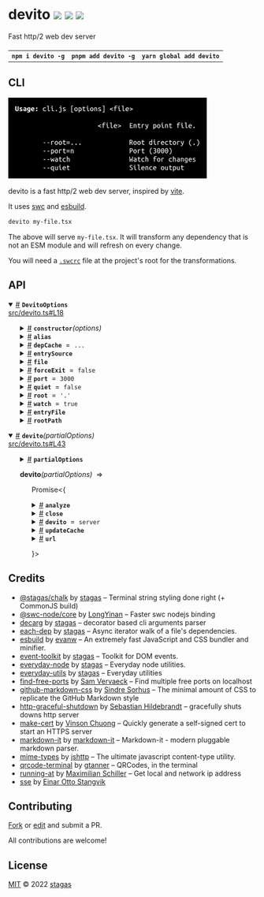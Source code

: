 <h1>
devito <a href="https://npmjs.org/package/devito"><img src="https://img.shields.io/badge/npm-v1.3.2-F00.svg?colorA=000"/></a> <a href="src"><img src="https://img.shields.io/badge/loc-420-FFF.svg?colorA=000"/></a> <a href="LICENSE"><img src="https://img.shields.io/badge/license-MIT-F0B.svg?colorA=000"/></a>
</h1>

<p></p>

Fast http/2 web dev server

<h4>
<table><tr><td title="Triple click to select and copy paste">
<code>npm i devito -g</code>
</td><td title="Triple click to select and copy paste">
<code>pnpm add devito -g</code>
</td><td title="Triple click to select and copy paste">
<code>yarn global add devito</code>
</td></tr></table>
</h4>

## CLI

<p></p>
<p>
<img width="403.4285714285714" src="cli.png" />
</p>

devito is a fast http/2 web dev server, inspired by [vite](https://vitejs.dev/).

It uses [swc](https://swc.rs/) and [esbuild](https://esbuild.github.io/).

```sh
devito my-file.tsx
```

The above will serve `my-file.tsx`. It will transform any dependency that is not an ESM module and will refresh on every change.

You will need a [`.swcrc`](https://swc.rs/docs/configuration/swcrc) file at the project's root for the transformations.

## API

<p>  <details id="DevitoOptions$20" title="Class" open><summary><span><a href="#DevitoOptions$20">#</a></span>  <code><strong>DevitoOptions</strong></code>    </summary>  <a href="src/devito.ts#L18">src/devito.ts#L18</a>  <ul>        <p>  <details id="constructor$21" title="Constructor" ><summary><span><a href="#constructor$21">#</a></span>  <code><strong>constructor</strong></code><em>(options)</em>    </summary>  <a href="src/devito.ts#L30">src/devito.ts#L30</a>  <ul>    <p>  <details id="new DevitoOptions$22" title="ConstructorSignature" ><summary><span><a href="#new DevitoOptions$22">#</a></span>  <code><strong>new DevitoOptions</strong></code><em>()</em>    </summary>    <ul><p><a href="#DevitoOptions$20">DevitoOptions</a></p>      <p>  <details id="options$23" title="Parameter" ><summary><span><a href="#options$23">#</a></span>  <code><strong>options</strong></code>  <span><span>&nbsp;=&nbsp;</span>  <code>{}</code></span>  </summary>    <ul><p><span>Partial</span>&lt;<a href="#DevitoOptions$20">DevitoOptions</a>&gt;</p>        </ul></details></p>  </ul></details></p>    </ul></details><details id="alias$30" title="Property" ><summary><span><a href="#alias$30">#</a></span>  <code><strong>alias</strong></code>    </summary>  <a href="src/devito.ts#L26">src/devito.ts#L26</a>  <ul><p><span>Record</span>&lt;string, string&gt;</p>        </ul></details><details id="depCache$31" title="Property" ><summary><span><a href="#depCache$31">#</a></span>  <code><strong>depCache</strong></code>  <span><span>&nbsp;=&nbsp;</span>  <code>...</code></span>  </summary>  <a href="src/devito.ts#L27">src/devito.ts#L27</a>  <ul><p>undefined | <span>Map</span>&lt;string, {<p>  <details id="ids$34" title="Property" ><summary><span><a href="#ids$34">#</a></span>  <code><strong>ids</strong></code>    </summary>  <a href="src/.fastpm/-/each-dep@1.1.0/dist/types/each-dep.d.ts#L7">src/.fastpm/-/each-dep@1.1.0/dist/types/each-dep.d.ts#L7</a>  <ul><p>readonly     [  string, string  ]  []</p>        </ul></details><details id="source$33" title="Property" ><summary><span><a href="#source$33">#</a></span>  <code><strong>source</strong></code>    </summary>  <a href="src/.fastpm/-/each-dep@1.1.0/dist/types/each-dep.d.ts#L6">src/.fastpm/-/each-dep@1.1.0/dist/types/each-dep.d.ts#L6</a>  <ul><p>string</p>        </ul></details></p>}&gt;</p>        </ul></details><details id="entrySource$29" title="Property" ><summary><span><a href="#entrySource$29">#</a></span>  <code><strong>entrySource</strong></code>    </summary>  <a href="src/devito.ts#L25">src/devito.ts#L25</a>  <ul><p>string</p>        </ul></details><details id="file$24" title="Property" ><summary><span><a href="#file$24">#</a></span>  <code><strong>file</strong></code>    </summary>  <a href="src/devito.ts#L19">src/devito.ts#L19</a>  <ul><p>string</p>        </ul></details><details id="forceExit$35" title="Property" ><summary><span><a href="#forceExit$35">#</a></span>  <code><strong>forceExit</strong></code>  <span><span>&nbsp;=&nbsp;</span>  <code>false</code></span>  </summary>  <a href="src/devito.ts#L28">src/devito.ts#L28</a>  <ul><p>boolean</p>        </ul></details><details id="port$26" title="Property" ><summary><span><a href="#port$26">#</a></span>  <code><strong>port</strong></code>  <span><span>&nbsp;=&nbsp;</span>  <code>3000</code></span>  </summary>  <a href="src/devito.ts#L21">src/devito.ts#L21</a>  <ul><p>number</p>        </ul></details><details id="quiet$28" title="Property" ><summary><span><a href="#quiet$28">#</a></span>  <code><strong>quiet</strong></code>  <span><span>&nbsp;=&nbsp;</span>  <code>false</code></span>  </summary>  <a href="src/devito.ts#L23">src/devito.ts#L23</a>  <ul><p>boolean</p>        </ul></details><details id="root$25" title="Property" ><summary><span><a href="#root$25">#</a></span>  <code><strong>root</strong></code>  <span><span>&nbsp;=&nbsp;</span>  <code>'.'</code></span>  </summary>  <a href="src/devito.ts#L20">src/devito.ts#L20</a>  <ul><p>string</p>        </ul></details><details id="watch$27" title="Property" ><summary><span><a href="#watch$27">#</a></span>  <code><strong>watch</strong></code>  <span><span>&nbsp;=&nbsp;</span>  <code>true</code></span>  </summary>  <a href="src/devito.ts#L22">src/devito.ts#L22</a>  <ul><p>boolean</p>        </ul></details><details id="entryFile$38" title="Accessor" ><summary><span><a href="#entryFile$38">#</a></span>  <code><strong>entryFile</strong></code>    </summary>  <a href="src/devito.ts#L38">src/devito.ts#L38</a>  <ul>        </ul></details><details id="rootPath$36" title="Accessor" ><summary><span><a href="#rootPath$36">#</a></span>  <code><strong>rootPath</strong></code>    </summary>  <a href="src/devito.ts#L34">src/devito.ts#L34</a>  <ul>        </ul></details></p></ul></details><details id="devito$1" title="Function" open><summary><span><a href="#devito$1">#</a></span>  <code><strong>devito</strong></code><em>(partialOptions)</em>    </summary>  <a href="src/devito.ts#L43">src/devito.ts#L43</a>  <ul>    <p>    <details id="partialOptions$3" title="Parameter" ><summary><span><a href="#partialOptions$3">#</a></span>  <code><strong>partialOptions</strong></code>    </summary>    <ul><p><span>Partial</span>&lt;<a href="#DevitoOptions$20">DevitoOptions</a>&gt;</p>        </ul></details>  <p><strong>devito</strong><em>(partialOptions)</em>  &nbsp;=&gt;  <ul><span>Promise</span>&lt;{<p>  <details id="analyze$7" title="Property" ><summary><span><a href="#analyze$7">#</a></span>  <code><strong>analyze</strong></code>    </summary>  <a href="src/devito.ts#L499">src/devito.ts#L499</a>  <ul><p><details id="__type$8" title="Function" ><summary><span><a href="#__type$8">#</a></span>  <em>(entryFile, entrySource)</em>    </summary>    <ul>    <p>    <details id="entryFile$10" title="Parameter" ><summary><span><a href="#entryFile$10">#</a></span>  <code><strong>entryFile</strong></code>    </summary>    <ul><p>string</p>        </ul></details><details id="entrySource$11" title="Parameter" ><summary><span><a href="#entrySource$11">#</a></span>  <code><strong>entrySource</strong></code>    </summary>    <ul><p>string</p>        </ul></details>  <p><strong></strong><em>(entryFile, entrySource)</em>  &nbsp;=&gt;  <ul><span>Promise</span>&lt;void&gt;</ul></p></p>    </ul></details></p>        </ul></details><details id="close$17" title="Property" ><summary><span><a href="#close$17">#</a></span>  <code><strong>close</strong></code>    </summary>  <a href="src/devito.ts#L499">src/devito.ts#L499</a>  <ul><p><details id="__type$18" title="Function" ><summary><span><a href="#__type$18">#</a></span>  <em>()</em>    </summary>    <ul>    <p>      <p><strong></strong><em>()</em>  &nbsp;=&gt;  <ul><span>Promise</span>&lt;void&gt;</ul></p></p>    </ul></details></p>        </ul></details><details id="devito$5" title="Property" ><summary><span><a href="#devito$5">#</a></span>  <code><strong>devito</strong></code>  <span><span>&nbsp;=&nbsp;</span>  <code>server</code></span>  </summary>  <a href="src/devito.ts#L499">src/devito.ts#L499</a>  <ul><p><span>Http2SecureServer</span></p>        </ul></details><details id="updateCache$12" title="Property" ><summary><span><a href="#updateCache$12">#</a></span>  <code><strong>updateCache</strong></code>    </summary>  <a href="src/devito.ts#L499">src/devito.ts#L499</a>  <ul><p><details id="__type$13" title="Function" ><summary><span><a href="#__type$13">#</a></span>  <em>(rootFilter, force)</em>    </summary>    <ul>    <p>    <details id="rootFilter$15" title="Parameter" ><summary><span><a href="#rootFilter$15">#</a></span>  <code><strong>rootFilter</strong></code>  <span><span>&nbsp;=&nbsp;</span>  <code>'/'</code></span>  </summary>    <ul><p>string</p>        </ul></details><details id="force$16" title="Parameter" ><summary><span><a href="#force$16">#</a></span>  <code><strong>force</strong></code>  <span><span>&nbsp;=&nbsp;</span>  <code>false</code></span>  </summary>    <ul><p>boolean</p>        </ul></details>  <p><strong></strong><em>(rootFilter, force)</em>  &nbsp;=&gt;  <ul>void</ul></p></p>    </ul></details></p>        </ul></details><details id="url$6" title="Property" ><summary><span><a href="#url$6">#</a></span>  <code><strong>url</strong></code>    </summary>  <a href="src/devito.ts#L499">src/devito.ts#L499</a>  <ul><p>string</p>        </ul></details></p>}&gt;</ul></p></p>    </ul></details></p>

## Credits

- [@stagas/chalk](https://npmjs.org/package/@stagas/chalk) by [stagas](https://github.com/stagas) &ndash; Terminal string styling done right (+ CommonJS build)
- [@swc-node/core](https://npmjs.org/package/@swc-node/core) by [LongYinan](https://github.com/swc-project) &ndash; Faster swc nodejs binding
- [decarg](https://npmjs.org/package/decarg) by [stagas](https://github.com/stagas) &ndash; decorator based cli arguments parser
- [each-dep](https://npmjs.org/package/each-dep) by [stagas](https://github.com/stagas) &ndash; Async iterator walk of a file's dependencies.
- [esbuild](https://npmjs.org/package/esbuild) by [evanw](https://github.com/evanw) &ndash; An extremely fast JavaScript and CSS bundler and minifier.
- [event-toolkit](https://npmjs.org/package/event-toolkit) by [stagas](https://github.com/stagas) &ndash; Toolkit for DOM events.
- [everyday-node](https://npmjs.org/package/everyday-node) by [stagas](https://github.com/stagas) &ndash; Everyday node utilities.
- [everyday-utils](https://npmjs.org/package/everyday-utils) by [stagas](https://github.com/stagas) &ndash; Everyday utilities
- [find-free-ports](https://npmjs.org/package/find-free-ports) by [Sam Vervaeck](https://github.com/samvv) &ndash; Find multiple free ports on localhost
- [github-markdown-css](https://npmjs.org/package/github-markdown-css) by [Sindre Sorhus](https://sindresorhus.com) &ndash; The minimal amount of CSS to replicate the GitHub Markdown style
- [http-graceful-shutdown](https://npmjs.org/package/http-graceful-shutdown) by [Sebastian Hildebrandt](https://plus-innovations.com) &ndash; gracefully shuts downs http server
- [make-cert](https://npmjs.org/package/make-cert) by [Vinson Chuong](https://github.com/vinsonchuong) &ndash; Quickly generate a self-signed cert to start an HTTPS server
- [markdown-it](https://npmjs.org/package/markdown-it) by [markdown-it](https://github.com/markdown-it) &ndash; Markdown-it - modern pluggable markdown parser.
- [mime-types](https://npmjs.org/package/mime-types) by [jshttp](https://github.com/jshttp) &ndash; The ultimate javascript content-type utility.
- [qrcode-terminal](https://npmjs.org/package/qrcode-terminal) by [gtanner](https://github.com/gtanner) &ndash; QRCodes, in the terminal
- [running-at](https://npmjs.org/package/running-at) by [Maximilian Schiller](https://github.com/BetaHuhn) &ndash; Get local and network ip address
- [sse](https://npmjs.org/package/sse) by [Einar Otto Stangvik](http://2x.io)

## Contributing

[Fork](https://github.com/stagas/devito/fork) or [edit](https://github.dev/stagas/devito) and submit a PR.

All contributions are welcome!

## License

<a href="LICENSE">MIT</a> &copy; 2022 [stagas](https://github.com/stagas)

